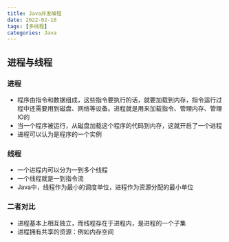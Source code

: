 ```yaml
---
title: Java并发编程
date: 2022-02-10
tags: [多线程]
categories: Java
---
```


## 进程与线程

### 进程

- 程序由指令和数据组成，这些指令要执行的话，就要加载到内存，指令运行过程中还需要用到磁盘、网络等设备。进程就是用来加载指令、管理内存、管理IO的
- 当一个程序被运行，从磁盘加载这个程序的代码到内存，这就开启了一个进程
- 进程可以认为是程序的一个实例

### 线程

- 一个进程内可以分为一到多个线程
- 一个线程就是一到指令流
- Java中，线程作为最小的调度单位，进程作为资源分配的最小单位

### 二者对比

- 进程基本上相互独立，而线程存在于进程内，是进程的一个子集
- 进程拥有共享的资源：例如内存空间

